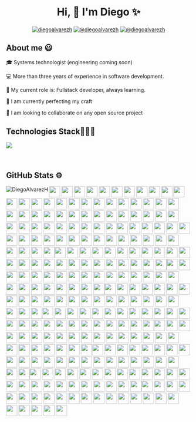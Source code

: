 <h1 align="center">Hi, 👋 I'm Diego ✨ </h1> 

<p align="center">
<a href="https://linkedin.com/in/diegoalvarezh" target="blank"><img align="center" src="https://img.shields.io/badge/LinkedIn-0077B5?style=for-the-badge&logo=linkedin&logoColor=white" alt="diegoalvarezh"/></a>
<a href = "mailto:diegoah905@gmail.com" target="blank"><img align="center" src="https://img.shields.io/badge/Gmail-D14836?style=for-the-badge&logo=gmail&logoColor=white" alt="@diegoalvarezh"  /></a>
<a href = "https://twitter.com/DiegoAlvarezH_" target="blank"><img align="center" src="https://img.shields.io/badge/Twitter-ffffff?style=for-the-badge&logo=twitter&logoColor=black" alt="@diegoalvarezh" /></a>
</p>

<h2>About me 😃</h2>

<p align="left">
🎓 Systems technologist (engineering coming soon)
  
💻 More than three years of experience in software development.

📝 My current role is: Fullstack developer, always learning.

🌴 I am currently perfecting my craft

🤝 I am looking to collaborate on any open source project
<!--Intro end-->
  </p>
<h2>Technologies Stack👨🏻‍💻</h2>
<!--tech stack icons-->
<p align="left">
  <a href="https://skillicons.dev">
    <img src="https://skillicons.dev/icons?i=aws,anaconda,azure,bash,bootstrap,css,devto,discord,django,docker,express,figma,firebase,gatsby,git,github,gherkin,heroku,html,js,materialui,mysql,nextjs,nodejs,postgres,postman,powershell,prisma,react,selenium,sequelize,tailwind,tensorflow,ts,vscode,sass&perline=12" />
  </a>
</p>
<br>
<!-------------------------->
<!--github stats-->
<h2> GitHub Stats ⚙️ </h2>
<p><img align="left" src="https://github-readme-stats.vercel.app/api/top-langs/?username=DiegoAlvarezH" alt="DiegoAlvarezH" /></p>

<div>
<img src="https://cultofthepartyparrot.com/flags/hd/colombiaparrot.gif" width="30" height="30"/>
<img src="https://cultofthepartyparrot.com/flags/hd/colombiaparrot.gif" width="30" height="30"/>
<img src="https://cultofthepartyparrot.com/flags/hd/colombiaparrot.gif" width="30" height="30"/>
<img src="https://cultofthepartyparrot.com/flags/hd/colombiaparrot.gif" width="30" height="30"/>
<img src="https://cultofthepartyparrot.com/flags/hd/colombiaparrot.gif" width="30" height="30"/>
<img src="https://cultofthepartyparrot.com/flags/hd/colombiaparrot.gif" width="30" height="30"/>
<img src="https://cultofthepartyparrot.com/flags/hd/colombiaparrot.gif" width="30" height="30"/>
<img src="https://cultofthepartyparrot.com/flags/hd/colombiaparrot.gif" width="30" height="30"/>
<img src="https://cultofthepartyparrot.com/flags/hd/colombiaparrot.gif" width="30" height="30"/>
<img src="https://cultofthepartyparrot.com/flags/hd/colombiaparrot.gif" width="30" height="30"/>
<img src="https://cultofthepartyparrot.com/flags/hd/colombiaparrot.gif" width="30" height="30"/>
<img src="https://cultofthepartyparrot.com/flags/hd/colombiaparrot.gif" width="30" height="30"/>
<img src="https://cultofthepartyparrot.com/flags/hd/colombiaparrot.gif" width="30" height="30"/>
<img src="https://cultofthepartyparrot.com/flags/hd/colombiaparrot.gif" width="30" height="30"/>
<img src="https://cultofthepartyparrot.com/flags/hd/colombiaparrot.gif" width="30" height="30"/>
<img src="https://cultofthepartyparrot.com/flags/hd/colombiaparrot.gif" width="30" height="30"/>
<img src="https://cultofthepartyparrot.com/flags/hd/colombiaparrot.gif" width="30" height="30"/>
<img src="https://cultofthepartyparrot.com/flags/hd/colombiaparrot.gif" width="30" height="30"/>
<img src="https://cultofthepartyparrot.com/flags/hd/colombiaparrot.gif" width="30" height="30"/>
<img src="https://cultofthepartyparrot.com/flags/hd/colombiaparrot.gif" width="30" height="30"/>
<img src="https://cultofthepartyparrot.com/flags/hd/colombiaparrot.gif" width="30" height="30"/>
<img src="https://cultofthepartyparrot.com/flags/hd/colombiaparrot.gif" width="30" height="30"/>
<img src="https://cultofthepartyparrot.com/flags/hd/colombiaparrot.gif" width="30" height="30"/>
<img src="https://cultofthepartyparrot.com/flags/hd/colombiaparrot.gif" width="30" height="30"/>
<img src="https://cultofthepartyparrot.com/flags/hd/colombiaparrot.gif" width="30" height="30"/>
<img src="https://cultofthepartyparrot.com/flags/hd/colombiaparrot.gif" width="30" height="30"/>
<img src="https://cultofthepartyparrot.com/flags/hd/colombiaparrot.gif" width="30" height="30"/>
<img src="https://cultofthepartyparrot.com/flags/hd/colombiaparrot.gif" width="30" height="30"/>
<img src="https://cultofthepartyparrot.com/flags/hd/colombiaparrot.gif" width="30" height="30"/>
<img src="https://cultofthepartyparrot.com/flags/hd/colombiaparrot.gif" width="30" height="30"/>
<img src="https://cultofthepartyparrot.com/flags/hd/colombiaparrot.gif" width="30" height="30"/>
<img src="https://cultofthepartyparrot.com/flags/hd/colombiaparrot.gif" width="30" height="30"/>
<img src="https://cultofthepartyparrot.com/flags/hd/colombiaparrot.gif" width="30" height="30"/>
<img src="https://cultofthepartyparrot.com/flags/hd/colombiaparrot.gif" width="30" height="30"/>
<img src="https://cultofthepartyparrot.com/flags/hd/colombiaparrot.gif" width="30" height="30"/>
<img src="https://cultofthepartyparrot.com/flags/hd/colombiaparrot.gif" width="30" height="30"/>
<img src="https://cultofthepartyparrot.com/flags/hd/colombiaparrot.gif" width="30" height="30"/>
<img src="https://cultofthepartyparrot.com/flags/hd/colombiaparrot.gif" width="30" height="30"/>
<img src="https://cultofthepartyparrot.com/flags/hd/colombiaparrot.gif" width="30" height="30"/>
<img src="https://cultofthepartyparrot.com/flags/hd/colombiaparrot.gif" width="30" height="30"/>
<img src="https://cultofthepartyparrot.com/flags/hd/colombiaparrot.gif" width="30" height="30"/>
<img src="https://cultofthepartyparrot.com/flags/hd/colombiaparrot.gif" width="30" height="30"/>
<img src="https://cultofthepartyparrot.com/flags/hd/colombiaparrot.gif" width="30" height="30"/>
<img src="https://cultofthepartyparrot.com/flags/hd/colombiaparrot.gif" width="30" height="30"/>
<img src="https://cultofthepartyparrot.com/flags/hd/colombiaparrot.gif" width="30" height="30"/>
<img src="https://cultofthepartyparrot.com/flags/hd/colombiaparrot.gif" width="30" height="30"/>
<img src="https://cultofthepartyparrot.com/flags/hd/colombiaparrot.gif" width="30" height="30"/>
<img src="https://cultofthepartyparrot.com/flags/hd/colombiaparrot.gif" width="30" height="30"/><img src="https://cultofthepartyparrot.com/flags/hd/colombiaparrot.gif" width="30" height="30"/>
<img src="https://cultofthepartyparrot.com/flags/hd/colombiaparrot.gif" width="30" height="30"/>
<img src="https://cultofthepartyparrot.com/flags/hd/colombiaparrot.gif" width="30" height="30"/>
<img src="https://cultofthepartyparrot.com/flags/hd/colombiaparrot.gif" width="30" height="30"/>
<img src="https://cultofthepartyparrot.com/flags/hd/colombiaparrot.gif" width="30" height="30"/>
<img src="https://cultofthepartyparrot.com/flags/hd/colombiaparrot.gif" width="30" height="30"/>
<img src="https://cultofthepartyparrot.com/flags/hd/colombiaparrot.gif" width="30" height="30"/>
<img src="https://cultofthepartyparrot.com/flags/hd/colombiaparrot.gif" width="30" height="30"/>
<img src="https://cultofthepartyparrot.com/flags/hd/colombiaparrot.gif" width="30" height="30"/>
<img src="https://cultofthepartyparrot.com/flags/hd/colombiaparrot.gif" width="30" height="30"/>
<img src="https://cultofthepartyparrot.com/flags/hd/colombiaparrot.gif" width="30" height="30"/>
<img src="https://cultofthepartyparrot.com/flags/hd/colombiaparrot.gif" width="30" height="30"/>
<img src="https://cultofthepartyparrot.com/flags/hd/colombiaparrot.gif" width="30" height="30"/>
<img src="https://cultofthepartyparrot.com/flags/hd/colombiaparrot.gif" width="30" height="30"/>
<img src="https://cultofthepartyparrot.com/flags/hd/colombiaparrot.gif" width="30" height="30"/>
<img src="https://cultofthepartyparrot.com/flags/hd/colombiaparrot.gif" width="30" height="30"/>
<img src="https://cultofthepartyparrot.com/flags/hd/colombiaparrot.gif" width="30" height="30"/>
<img src="https://cultofthepartyparrot.com/flags/hd/colombiaparrot.gif" width="30" height="30"/>
<img src="https://cultofthepartyparrot.com/flags/hd/colombiaparrot.gif" width="30" height="30"/>
<img src="https://cultofthepartyparrot.com/flags/hd/colombiaparrot.gif" width="30" height="30"/>
<img src="https://cultofthepartyparrot.com/flags/hd/colombiaparrot.gif" width="30" height="30"/>
<img src="https://cultofthepartyparrot.com/flags/hd/colombiaparrot.gif" width="30" height="30"/>
<img src="https://cultofthepartyparrot.com/flags/hd/colombiaparrot.gif" width="30" height="30"/>
<img src="https://cultofthepartyparrot.com/flags/hd/colombiaparrot.gif" width="30" height="30"/><img src="https://cultofthepartyparrot.com/flags/hd/colombiaparrot.gif" width="30" height="30"/>
<img src="https://cultofthepartyparrot.com/flags/hd/colombiaparrot.gif" width="30" height="30"/>
<img src="https://cultofthepartyparrot.com/flags/hd/colombiaparrot.gif" width="30" height="30"/>
<img src="https://cultofthepartyparrot.com/flags/hd/colombiaparrot.gif" width="30" height="30"/>
<img src="https://cultofthepartyparrot.com/flags/hd/colombiaparrot.gif" width="30" height="30"/>
<img src="https://cultofthepartyparrot.com/flags/hd/colombiaparrot.gif" width="30" height="30"/>
<img src="https://cultofthepartyparrot.com/flags/hd/colombiaparrot.gif" width="30" height="30"/>
<img src="https://cultofthepartyparrot.com/flags/hd/colombiaparrot.gif" width="30" height="30"/>
<img src="https://cultofthepartyparrot.com/flags/hd/colombiaparrot.gif" width="30" height="30"/>
<img src="https://cultofthepartyparrot.com/flags/hd/colombiaparrot.gif" width="30" height="30"/>
<img src="https://cultofthepartyparrot.com/flags/hd/colombiaparrot.gif" width="30" height="30"/>
<img src="https://cultofthepartyparrot.com/flags/hd/colombiaparrot.gif" width="30" height="30"/>
<img src="https://cultofthepartyparrot.com/flags/hd/colombiaparrot.gif" width="30" height="30"/>
<img src="https://cultofthepartyparrot.com/flags/hd/colombiaparrot.gif" width="30" height="30"/>
<img src="https://cultofthepartyparrot.com/flags/hd/colombiaparrot.gif" width="30" height="30"/>
<img src="https://cultofthepartyparrot.com/flags/hd/colombiaparrot.gif" width="30" height="30"/>
<img src="https://cultofthepartyparrot.com/flags/hd/colombiaparrot.gif" width="30" height="30"/>
<img src="https://cultofthepartyparrot.com/flags/hd/colombiaparrot.gif" width="30" height="30"/>
<img src="https://cultofthepartyparrot.com/flags/hd/colombiaparrot.gif" width="30" height="30"/>
<img src="https://cultofthepartyparrot.com/flags/hd/colombiaparrot.gif" width="30" height="30"/>
<img src="https://cultofthepartyparrot.com/flags/hd/colombiaparrot.gif" width="30" height="30"/>
<img src="https://cultofthepartyparrot.com/flags/hd/colombiaparrot.gif" width="30" height="30"/>
<img src="https://cultofthepartyparrot.com/flags/hd/colombiaparrot.gif" width="30" height="30"/>
<img src="https://cultofthepartyparrot.com/flags/hd/colombiaparrot.gif" width="30" height="30"/><img src="https://cultofthepartyparrot.com/flags/hd/colombiaparrot.gif" width="30" height="30"/>
<img src="https://cultofthepartyparrot.com/flags/hd/colombiaparrot.gif" width="30" height="30"/>
<img src="https://cultofthepartyparrot.com/flags/hd/colombiaparrot.gif" width="30" height="30"/>
<img src="https://cultofthepartyparrot.com/flags/hd/colombiaparrot.gif" width="30" height="30"/>
<img src="https://cultofthepartyparrot.com/flags/hd/colombiaparrot.gif" width="30" height="30"/>
<img src="https://cultofthepartyparrot.com/flags/hd/colombiaparrot.gif" width="30" height="30"/>
<img src="https://cultofthepartyparrot.com/flags/hd/colombiaparrot.gif" width="30" height="30"/>
<img src="https://cultofthepartyparrot.com/flags/hd/colombiaparrot.gif" width="30" height="30"/>
<img src="https://cultofthepartyparrot.com/flags/hd/colombiaparrot.gif" width="30" height="30"/>
<img src="https://cultofthepartyparrot.com/flags/hd/colombiaparrot.gif" width="30" height="30"/>
<img src="https://cultofthepartyparrot.com/flags/hd/colombiaparrot.gif" width="30" height="30"/>
<img src="https://cultofthepartyparrot.com/flags/hd/colombiaparrot.gif" width="30" height="30"/>
<img src="https://cultofthepartyparrot.com/flags/hd/colombiaparrot.gif" width="30" height="30"/>
<img src="https://cultofthepartyparrot.com/flags/hd/colombiaparrot.gif" width="30" height="30"/>
<img src="https://cultofthepartyparrot.com/flags/hd/colombiaparrot.gif" width="30" height="30"/>
<img src="https://cultofthepartyparrot.com/flags/hd/colombiaparrot.gif" width="30" height="30"/>
<img src="https://cultofthepartyparrot.com/flags/hd/colombiaparrot.gif" width="30" height="30"/>
<img src="https://cultofthepartyparrot.com/flags/hd/colombiaparrot.gif" width="30" height="30"/>
<img src="https://cultofthepartyparrot.com/flags/hd/colombiaparrot.gif" width="30" height="30"/>
<img src="https://cultofthepartyparrot.com/flags/hd/colombiaparrot.gif" width="30" height="30"/>
<img src="https://cultofthepartyparrot.com/flags/hd/colombiaparrot.gif" width="30" height="30"/>
<img src="https://cultofthepartyparrot.com/flags/hd/colombiaparrot.gif" width="30" height="30"/>
<img src="https://cultofthepartyparrot.com/flags/hd/colombiaparrot.gif" width="30" height="30"/>
<img src="https://cultofthepartyparrot.com/flags/hd/colombiaparrot.gif" width="30" height="30"/><img src="https://cultofthepartyparrot.com/flags/hd/colombiaparrot.gif" width="30" height="30"/>
<img src="https://cultofthepartyparrot.com/flags/hd/colombiaparrot.gif" width="30" height="30"/>
<img src="https://cultofthepartyparrot.com/flags/hd/colombiaparrot.gif" width="30" height="30"/>
<img src="https://cultofthepartyparrot.com/flags/hd/colombiaparrot.gif" width="30" height="30"/>
<img src="https://cultofthepartyparrot.com/flags/hd/colombiaparrot.gif" width="30" height="30"/>
<img src="https://cultofthepartyparrot.com/flags/hd/colombiaparrot.gif" width="30" height="30"/>
<img src="https://cultofthepartyparrot.com/flags/hd/colombiaparrot.gif" width="30" height="30"/>
<img src="https://cultofthepartyparrot.com/flags/hd/colombiaparrot.gif" width="30" height="30"/>
<img src="https://cultofthepartyparrot.com/flags/hd/colombiaparrot.gif" width="30" height="30"/>
<img src="https://cultofthepartyparrot.com/flags/hd/colombiaparrot.gif" width="30" height="30"/>
<img src="https://cultofthepartyparrot.com/flags/hd/colombiaparrot.gif" width="30" height="30"/>
<img src="https://cultofthepartyparrot.com/flags/hd/colombiaparrot.gif" width="30" height="30"/>
<img src="https://cultofthepartyparrot.com/flags/hd/colombiaparrot.gif" width="30" height="30"/>
<img src="https://cultofthepartyparrot.com/flags/hd/colombiaparrot.gif" width="30" height="30"/>
<img src="https://cultofthepartyparrot.com/flags/hd/colombiaparrot.gif" width="30" height="30"/>
<img src="https://cultofthepartyparrot.com/flags/hd/colombiaparrot.gif" width="30" height="30"/>
<img src="https://cultofthepartyparrot.com/flags/hd/colombiaparrot.gif" width="30" height="30"/>
<img src="https://cultofthepartyparrot.com/flags/hd/colombiaparrot.gif" width="30" height="30"/>
<img src="https://cultofthepartyparrot.com/flags/hd/colombiaparrot.gif" width="30" height="30"/>
<img src="https://cultofthepartyparrot.com/flags/hd/colombiaparrot.gif" width="30" height="30"/>
<img src="https://cultofthepartyparrot.com/flags/hd/colombiaparrot.gif" width="30" height="30"/>
<img src="https://cultofthepartyparrot.com/flags/hd/colombiaparrot.gif" width="30" height="30"/>
<img src="https://cultofthepartyparrot.com/flags/hd/colombiaparrot.gif" width="30" height="30"/>
<img src="https://cultofthepartyparrot.com/flags/hd/colombiaparrot.gif" width="30" height="30"/><img src="https://cultofthepartyparrot.com/flags/hd/colombiaparrot.gif" width="30" height="30"/>
<img src="https://cultofthepartyparrot.com/flags/hd/colombiaparrot.gif" width="30" height="30"/>
<img src="https://cultofthepartyparrot.com/flags/hd/colombiaparrot.gif" width="30" height="30"/>
<img src="https://cultofthepartyparrot.com/flags/hd/colombiaparrot.gif" width="30" height="30"/>
<img src="https://cultofthepartyparrot.com/flags/hd/colombiaparrot.gif" width="30" height="30"/>
<img src="https://cultofthepartyparrot.com/flags/hd/colombiaparrot.gif" width="30" height="30"/>
<img src="https://cultofthepartyparrot.com/flags/hd/colombiaparrot.gif" width="30" height="30"/>
<img src="https://cultofthepartyparrot.com/flags/hd/colombiaparrot.gif" width="30" height="30"/>
<img src="https://cultofthepartyparrot.com/flags/hd/colombiaparrot.gif" width="30" height="30"/>
<img src="https://cultofthepartyparrot.com/flags/hd/colombiaparrot.gif" width="30" height="30"/>
<img src="https://cultofthepartyparrot.com/flags/hd/colombiaparrot.gif" width="30" height="30"/>
<img src="https://cultofthepartyparrot.com/flags/hd/colombiaparrot.gif" width="30" height="30"/>
<img src="https://cultofthepartyparrot.com/flags/hd/colombiaparrot.gif" width="30" height="30"/>
<img src="https://cultofthepartyparrot.com/flags/hd/colombiaparrot.gif" width="30" height="30"/>
<img src="https://cultofthepartyparrot.com/flags/hd/colombiaparrot.gif" width="30" height="30"/>
<img src="https://cultofthepartyparrot.com/flags/hd/colombiaparrot.gif" width="30" height="30"/>
<img src="https://cultofthepartyparrot.com/flags/hd/colombiaparrot.gif" width="30" height="30"/>
<img src="https://cultofthepartyparrot.com/flags/hd/colombiaparrot.gif" width="30" height="30"/>
<img src="https://cultofthepartyparrot.com/flags/hd/colombiaparrot.gif" width="30" height="30"/>
<img src="https://cultofthepartyparrot.com/flags/hd/colombiaparrot.gif" width="30" height="30"/>
<img src="https://cultofthepartyparrot.com/flags/hd/colombiaparrot.gif" width="30" height="30"/>
<img src="https://cultofthepartyparrot.com/flags/hd/colombiaparrot.gif" width="30" height="30"/>
<img src="https://cultofthepartyparrot.com/flags/hd/colombiaparrot.gif" width="30" height="30"/>
<img src="https://cultofthepartyparrot.com/flags/hd/colombiaparrot.gif" width="30" height="30"/><img src="https://cultofthepartyparrot.com/flags/hd/colombiaparrot.gif" width="30" height="30"/>
<img src="https://cultofthepartyparrot.com/flags/hd/colombiaparrot.gif" width="30" height="30"/>
<img src="https://cultofthepartyparrot.com/flags/hd/colombiaparrot.gif" width="30" height="30"/>
<img src="https://cultofthepartyparrot.com/flags/hd/colombiaparrot.gif" width="30" height="30"/>
<img src="https://cultofthepartyparrot.com/flags/hd/colombiaparrot.gif" width="30" height="30"/>
<img src="https://cultofthepartyparrot.com/flags/hd/colombiaparrot.gif" width="30" height="30"/>
<img src="https://cultofthepartyparrot.com/flags/hd/colombiaparrot.gif" width="30" height="30"/>
<img src="https://cultofthepartyparrot.com/flags/hd/colombiaparrot.gif" width="30" height="30"/>
<img src="https://cultofthepartyparrot.com/flags/hd/colombiaparrot.gif" width="30" height="30"/>
<img src="https://cultofthepartyparrot.com/flags/hd/colombiaparrot.gif" width="30" height="30"/>
<img src="https://cultofthepartyparrot.com/flags/hd/colombiaparrot.gif" width="30" height="30"/>
<img src="https://cultofthepartyparrot.com/flags/hd/colombiaparrot.gif" width="30" height="30"/>
<img src="https://cultofthepartyparrot.com/flags/hd/colombiaparrot.gif" width="30" height="30"/>
<img src="https://cultofthepartyparrot.com/flags/hd/colombiaparrot.gif" width="30" height="30"/>
<img src="https://cultofthepartyparrot.com/flags/hd/colombiaparrot.gif" width="30" height="30"/>
<img src="https://cultofthepartyparrot.com/flags/hd/colombiaparrot.gif" width="30" height="30"/>
<img src="https://cultofthepartyparrot.com/flags/hd/colombiaparrot.gif" width="30" height="30"/>
<img src="https://cultofthepartyparrot.com/flags/hd/colombiaparrot.gif" width="30" height="30"/>
<img src="https://cultofthepartyparrot.com/flags/hd/colombiaparrot.gif" width="30" height="30"/>
<img src="https://cultofthepartyparrot.com/flags/hd/colombiaparrot.gif" width="30" height="30"/>
<img src="https://cultofthepartyparrot.com/flags/hd/colombiaparrot.gif" width="30" height="30"/>
<img src="https://cultofthepartyparrot.com/flags/hd/colombiaparrot.gif" width="30" height="30"/>
<img src="https://cultofthepartyparrot.com/flags/hd/colombiaparrot.gif" width="30" height="30"/>
<img src="https://cultofthepartyparrot.com/flags/hd/colombiaparrot.gif" width="30" height="30"/><img src="https://cultofthepartyparrot.com/flags/hd/colombiaparrot.gif" width="30" height="30"/>
<img src="https://cultofthepartyparrot.com/flags/hd/colombiaparrot.gif" width="30" height="30"/>
<img src="https://cultofthepartyparrot.com/flags/hd/colombiaparrot.gif" width="30" height="30"/>
<img src="https://cultofthepartyparrot.com/flags/hd/colombiaparrot.gif" width="30" height="30"/>
<img src="https://cultofthepartyparrot.com/flags/hd/colombiaparrot.gif" width="30" height="30"/>
<img src="https://cultofthepartyparrot.com/flags/hd/colombiaparrot.gif" width="30" height="30"/>
<img src="https://cultofthepartyparrot.com/flags/hd/colombiaparrot.gif" width="30" height="30"/>
<img src="https://cultofthepartyparrot.com/flags/hd/colombiaparrot.gif" width="30" height="30"/>
<img src="https://cultofthepartyparrot.com/flags/hd/colombiaparrot.gif" width="30" height="30"/>
<img src="https://cultofthepartyparrot.com/flags/hd/colombiaparrot.gif" width="30" height="30"/>
<img src="https://cultofthepartyparrot.com/flags/hd/colombiaparrot.gif" width="30" height="30"/>
<img src="https://cultofthepartyparrot.com/flags/hd/colombiaparrot.gif" width="30" height="30"/>
<img src="https://cultofthepartyparrot.com/flags/hd/colombiaparrot.gif" width="30" height="30"/>
<img src="https://cultofthepartyparrot.com/flags/hd/colombiaparrot.gif" width="30" height="30"/>
<img src="https://cultofthepartyparrot.com/flags/hd/colombiaparrot.gif" width="30" height="30"/>
<img src="https://cultofthepartyparrot.com/flags/hd/colombiaparrot.gif" width="30" height="30"/>
<img src="https://cultofthepartyparrot.com/flags/hd/colombiaparrot.gif" width="30" height="30"/>
<img src="https://cultofthepartyparrot.com/flags/hd/colombiaparrot.gif" width="30" height="30"/>
<img src="https://cultofthepartyparrot.com/flags/hd/colombiaparrot.gif" width="30" height="30"/>
<img src="https://cultofthepartyparrot.com/flags/hd/colombiaparrot.gif" width="30" height="30"/>
<img src="https://cultofthepartyparrot.com/flags/hd/colombiaparrot.gif" width="30" height="30"/>
<img src="https://cultofthepartyparrot.com/flags/hd/colombiaparrot.gif" width="30" height="30"/>
<img src="https://cultofthepartyparrot.com/flags/hd/colombiaparrot.gif" width="30" height="30"/>
<img src="https://cultofthepartyparrot.com/flags/hd/colombiaparrot.gif" width="30" height="30"/><img src="https://cultofthepartyparrot.com/flags/hd/colombiaparrot.gif" width="30" height="30"/>
<img src="https://cultofthepartyparrot.com/flags/hd/colombiaparrot.gif" width="30" height="30"/>
<img src="https://cultofthepartyparrot.com/flags/hd/colombiaparrot.gif" width="30" height="30"/>
<img src="https://cultofthepartyparrot.com/flags/hd/colombiaparrot.gif" width="30" height="30"/>
<img src="https://cultofthepartyparrot.com/flags/hd/colombiaparrot.gif" width="30" height="30"/>
<img src="https://cultofthepartyparrot.com/flags/hd/colombiaparrot.gif" width="30" height="30"/>
<img src="https://cultofthepartyparrot.com/flags/hd/colombiaparrot.gif" width="30" height="30"/>
<img src="https://cultofthepartyparrot.com/flags/hd/colombiaparrot.gif" width="30" height="30"/>
<img src="https://cultofthepartyparrot.com/flags/hd/colombiaparrot.gif" width="30" height="30"/>
<img src="https://cultofthepartyparrot.com/flags/hd/colombiaparrot.gif" width="30" height="30"/>
<img src="https://cultofthepartyparrot.com/flags/hd/colombiaparrot.gif" width="30" height="30"/>
<img src="https://cultofthepartyparrot.com/flags/hd/colombiaparrot.gif" width="30" height="30"/>
<img src="https://cultofthepartyparrot.com/flags/hd/colombiaparrot.gif" width="30" height="30"/>
<img src="https://cultofthepartyparrot.com/flags/hd/colombiaparrot.gif" width="30" height="30"/>
<img src="https://cultofthepartyparrot.com/flags/hd/colombiaparrot.gif" width="30" height="30"/>
<img src="https://cultofthepartyparrot.com/flags/hd/colombiaparrot.gif" width="30" height="30"/>
<img src="https://cultofthepartyparrot.com/flags/hd/colombiaparrot.gif" width="30" height="30"/>
<img src="https://cultofthepartyparrot.com/flags/hd/colombiaparrot.gif" width="30" height="30"/>
<img src="https://cultofthepartyparrot.com/flags/hd/colombiaparrot.gif" width="30" height="30"/>
<img src="https://cultofthepartyparrot.com/flags/hd/colombiaparrot.gif" width="30" height="30"/>
<img src="https://cultofthepartyparrot.com/flags/hd/colombiaparrot.gif" width="30" height="30"/>
<img src="https://cultofthepartyparrot.com/flags/hd/colombiaparrot.gif" width="30" height="30"/>
<img src="https://cultofthepartyparrot.com/flags/hd/colombiaparrot.gif" width="30" height="30"/>
<img src="https://cultofthepartyparrot.com/flags/hd/colombiaparrot.gif" width="30" height="30"/><img src="https://cultofthepartyparrot.com/flags/hd/colombiaparrot.gif" width="30" height="30"/>
<img src="https://cultofthepartyparrot.com/flags/hd/colombiaparrot.gif" width="30" height="30"/>
<img src="https://cultofthepartyparrot.com/flags/hd/colombiaparrot.gif" width="30" height="30"/>
<img src="https://cultofthepartyparrot.com/flags/hd/colombiaparrot.gif" width="30" height="30"/>
<img src="https://cultofthepartyparrot.com/flags/hd/colombiaparrot.gif" width="30" height="30"/>
<img src="https://cultofthepartyparrot.com/flags/hd/colombiaparrot.gif" width="30" height="30"/>
<img src="https://cultofthepartyparrot.com/flags/hd/colombiaparrot.gif" width="30" height="30"/>
<img src="https://cultofthepartyparrot.com/flags/hd/colombiaparrot.gif" width="30" height="30"/>
<img src="https://cultofthepartyparrot.com/flags/hd/colombiaparrot.gif" width="30" height="30"/>
<img src="https://cultofthepartyparrot.com/flags/hd/colombiaparrot.gif" width="30" height="30"/>
<img src="https://cultofthepartyparrot.com/flags/hd/colombiaparrot.gif" width="30" height="30"/>
<img src="https://cultofthepartyparrot.com/flags/hd/colombiaparrot.gif" width="30" height="30"/>
<img src="https://cultofthepartyparrot.com/flags/hd/colombiaparrot.gif" width="30" height="30"/>
<img src="https://cultofthepartyparrot.com/flags/hd/colombiaparrot.gif" width="30" height="30"/>
<img src="https://cultofthepartyparrot.com/flags/hd/colombiaparrot.gif" width="30" height="30"/>
<img src="https://cultofthepartyparrot.com/flags/hd/colombiaparrot.gif" width="30" height="30"/>
<img src="https://cultofthepartyparrot.com/flags/hd/colombiaparrot.gif" width="30" height="30"/>
<img src="https://cultofthepartyparrot.com/flags/hd/colombiaparrot.gif" width="30" height="30"/>
<img src="https://cultofthepartyparrot.com/flags/hd/colombiaparrot.gif" width="30" height="30"/>
<img src="https://cultofthepartyparrot.com/flags/hd/colombiaparrot.gif" width="30" height="30"/>
<img src="https://cultofthepartyparrot.com/flags/hd/colombiaparrot.gif" width="30" height="30"/>
<img src="https://cultofthepartyparrot.com/flags/hd/colombiaparrot.gif" width="30" height="30"/>
<img src="https://cultofthepartyparrot.com/flags/hd/colombiaparrot.gif" width="30" height="30"/>

</div>

